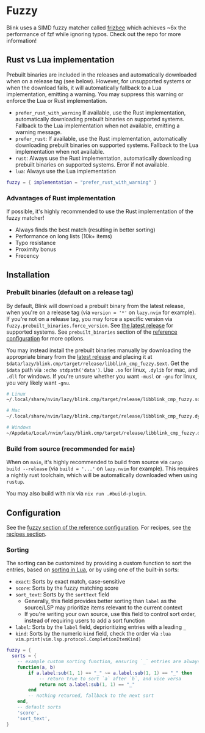 # Fuzzy

Blink uses a SIMD fuzzy matcher called [frizbee](https://github.com/saghen/frizbee) which achieves ~6x the performance of fzf while ignoring typos. Check out the repo for more information!

## Rust vs Lua implementation

Prebuilt binaries are included in the releases and automatically downloaded when on a release tag (see below). However, for unsupported systems or when the download fails, it will automatically fallback to a Lua implementation, emitting a warning. You may suppress this warning or enforce the Lua or Rust implementation.

- `prefer_rust_with_warning` If available, use the Rust implementation, automatically downloading prebuilt binaries on supported systems. Fallback to the Lua implementation when not available, emitting a warning message.
- `prefer_rust`: If available, use the Rust implementation, automatically downloading prebuilt binaries on supported systems. Fallback to the Lua implementation when not available.
- `rust`: Always use the Rust implementation, automatically downloading prebuilt binaries on supported systems. Error if not available.
- `lua`: Always use the Lua implementation

```lua
fuzzy = { implementation = "prefer_rust_with_warning" }
```

### Advantages of Rust implementation

If possible, it's highly recommended to use the Rust implementation of the fuzzy matcher!

- Always finds the best match (resulting in better sorting)
- Performance on long lists (10k+ items)
- Typo resistance
- Proximity bonus
- Frecency

## Installation

### Prebuilt binaries (default on a release tag)

By default, Blink will download a prebuilt binary from the latest release, when you're on a release tag (via `version = '*'` on `lazy.nvim` for example). If you're not on a release tag, you may force a specific version via `fuzzy.prebuilt_binaries.force_version`. See [the latest release](https://github.com/saghen/blink.cmp/releases/latest) for supported systems. See `prebuilt_binaries` section of the [reference configuration](./reference.md#fuzzy) for more options.

You may instead install the prebuilt binaries manually by downloading the appropriate binary from the [latest release](https://github.com/saghen/blink.cmp/releases/latest) and placing it at `$data/lazy/blink.cmp/target/release/libblink_cmp_fuzzy.$ext`. Get the `$data` path via `:echo stdpath('data')`. Use `.so` for linux, `.dylib` for mac, and `.dll` for windows. If you're unsure whether you want `-musl` or `-gnu` for linux, you very likely want `-gnu`.

```sh
# Linux
~/.local/share/nvim/lazy/blink.cmp/target/release/libblink_cmp_fuzzy.so

# Mac
~/.local/share/nvim/lazy/blink.cmp/target/release/libblink_cmp_fuzzy.dylib

# Windows
~/Appdata/Local/nvim/lazy/blink.cmp/target/release/libblink_cmp_fuzzy.dll
```

### Build from source (recommended for `main`)

When on `main`, it's highly recommended to build from source via `cargo build --release` (via `build = '...'` on `lazy.nvim` for example). This requires a nightly rust toolchain, which will be automatically downloaded when using `rustup`.

You may also build with nix via `nix run .#build-plugin`.

## Configuration

See the [fuzzy section of the reference configuration](./reference.md#fuzzy). For recipes, see [the recipes section](../recipes.md#fuzzy-sorting-filtering).

### Sorting

The sorting can be customized by providing a custom function to sort the entries, based on [sorting in Lua](https://www.lua.org/manual/5.1/manual.html#pdf-table.sort), or by using one of the built-in sorts:

- `exact`: Sorts by exact match, case-sensitive
- `score`: Sorts by the fuzzy matching score
- `sort_text`: Sorts by the `sortText` field
  - Generally, this field provides better sorting than `label` as the source/LSP may prioritize items relevant to the current context
  - If you're writing your own source, use this field to control sort order, instead of requiring users to add a sort function
- `label`: Sorts by the `label` field, deprioritizing entries with a leading `_`
- `kind`: Sorts by the numeric `kind` field, check the order via `:lua vim.print(vim.lsp.protocol.CompletionItemKind)`

```lua
fuzzy = {
  sorts = {
    -- example custom sorting function, ensuring `_` entries are always last (untested, YMMV)
    function(a, b)
        if a.label:sub(1, 1) == "_" ~= a.label:sub(1, 1) == "_" then
            -- return true to sort `a` after `b`, and vice versa
            return not a.label:sub(1, 1) == "_"
        end
        -- nothing returned, fallback to the next sort
    end,
    -- default sorts
    'score',
    'sort_text',
}
```
